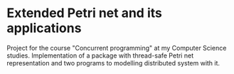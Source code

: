 # Extended Petri net and its applications 
Project for the course "Concurrent programming" at my Computer Science studies. Implementation of a package with thread-safe Petri net representation and two programs to modelling distributed system with it.
